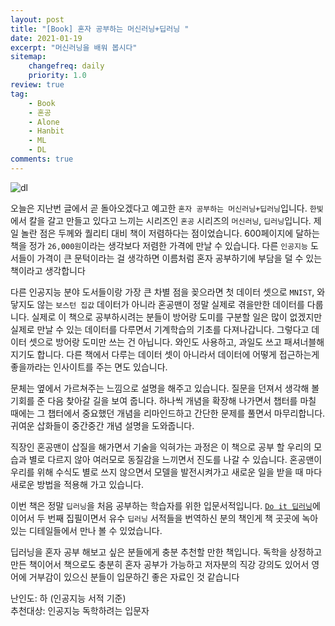 ```yaml
---
layout: post
title: "[Book] 혼자 공부하는 머신러닝+딥러닝 "
date: 2021-01-19
excerpt: "머신러닝을 배워 봅시다"
sitemap:
    changefreq: daily
    priority: 1.0
review: true
tag:
    - Book
    - 혼공
    - Alone
    - Hanbit
    - ML
    - DL
comments: true
---
```


![dl](https://sihan-son.github.io/public/book/hanbit/alone.jfif)

오늘은 지난번 글에서 곧 돌아오겠다고 예고한 `혼자 공부하는 머신러닝+딥러닝`입니다. `한빛`에서 칼을 갈고 만들고 있다고 느끼는 시리즈인 `혼공` 시리즈의 `머신러닝`, `딥러닝`입니다. 제일 놀란 점은 두께와 퀄리티 대비 책이 저렴하다는 점이었습니다. 600페이지에 달하는 책을 정가 `26,000원`이라는 생각보다 저렴한 가격에 만날 수 있습니다. 다른 `인공지능` 도서들이 가격이 큰 문턱이라는 걸 생각하면 이름처럼 혼자 공부하기에 부담을 덜 수 있는 책이라고 생각합니다

다른 인공지능 분야 도서들이랑 가장 큰 차별 점을 꽂으라면 첫 데이터 셋으로 `MNIST`, 와닿지도 않는 `보스턴 집값` 데이터가 아니라 혼공맨이 정말 실제로 겪을만한 데이터를 다룹니다. 실제로 이 책으로 공부하시려는 분들이 방어랑 도미를 구분할 일은 많이 없겠지만 실제로 만날 수 있는 데이터를 다루면서 기계학습의 기초를 다져나갑니다. 그렇다고 데이터 셋으로 방어랑 도미만 쓰는 건 아닙니다. 와인도 사용하고, 과일도 쓰고 패셔너블해지기도 합니다. 다른 책에서 다루는 데이터 셋이 아니라서 데이터에 어떻게 접근하는게 좋을까라는 인사이트를 주는 면도 있습니다.

문체는 옆에서 가르쳐주는 느낌으로 설명을 해주고 있습니다. 질문을 던져서 생각해 볼 기회를 준 다음 찾아갈 길을 보여 줍니다. 하나씩 개념을 확장해 나가면서 챕터를 마칠 때에는 그 챕터에서 중요했던 개념을 리마인드하고 간단한 문제를 풀면서 마무리합니다. 귀여운 삽화들이 중간중간 개념 설명을 도와줍니다.

직장인 혼공맨이 삽질을 해가면서 기술을 익혀가는 과정은 이 책으로 공부 할 우리의 모습과 별로 다르지 않아 여러모로 동질감을 느끼면서 진도를 나갈 수 있습니다. 혼공맨이 우리를 위해 수식도 별로 쓰지 않으면서 모델을 발전시켜가고 새로운 일을 받을 때 마다 새로운 방법을 적용해 가고 있습니다.

이번 책은 정말 `딥러닝`을 처음 공부하는 학습자를 위한 입문서적입니다. <a href='https://sihan-son.github.io/do-it-deep-learning'>`Do it 딥러닝`</a>에 이어서 두 번째 집필이면서 유수 `딥러닝` 서적들을 번역하신 분의 책인게 책 곳곳에 녹아있는 디테일들에서 만나 볼 수 있었습니다.

딥러닝을 혼자 공부 해보고 싶은 분들에게 충분 추천할 만한 책입니다. 독학을 상정하고 만든 책이어서 책으로도 충분히 혼자 공부가 가능하고 저자분의 직강 강의도 있어서 영어에 거부감이 있으신 분들이 입문하긴 좋은 자료인 것 같습니다

난인도: 하 (인공지능 서적 기준)  
추천대상: 인공지능 독학하려는 입문자
